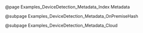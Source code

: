 @page Examples_DeviceDetection_Metadata_Index Metadata

@subpage Examples_DeviceDetection_Metadata_OnPremiseHash

@subpage Examples_DeviceDetection_Metadata_Cloud
